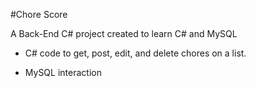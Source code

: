 #Chore Score

A Back-End C# project created to learn C# and MySQL 

- C# code to get, post, edit, and delete chores on a list.

- MySQL interaction 